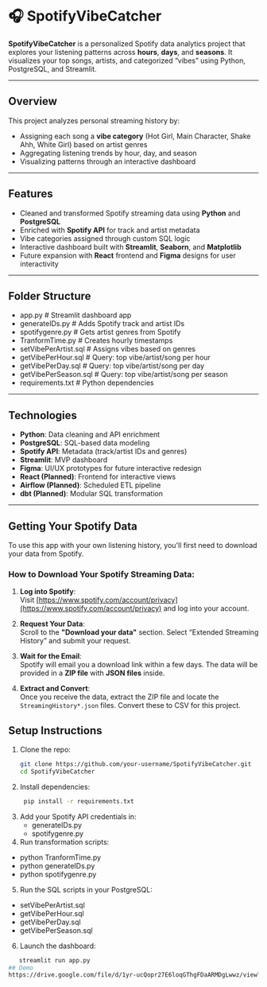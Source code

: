 # 🎧 SpotifyVibeCatcher

**SpotifyVibeCatcher** is a personalized Spotify data analytics project that explores your listening patterns across **hours**, **days**, and **seasons**. It visualizes your top songs, artists, and categorized “vibes” using Python, PostgreSQL, and Streamlit.

---

## Overview

This project analyzes personal streaming history by:
- Assigning each song a **vibe category** (Hot Girl, Main Character, Shake Ahh, White Girl) based on artist genres
- Aggregating listening trends by hour, day, and season
- Visualizing patterns through an interactive dashboard

---

## Features

- Cleaned and transformed Spotify streaming data using **Python** and **PostgreSQL**
- Enriched with **Spotify API** for track and artist metadata
- Vibe categories assigned through custom SQL logic
- Interactive dashboard built with **Streamlit**, **Seaborn**, and **Matplotlib**
- Future expansion with **React** frontend and **Figma** designs for user interactivity

---

## Folder Structure
- app.py # Streamlit dashboard app
- generateIDs.py # Adds Spotify track and artist IDs
- spotifygenre.py # Gets artist genres from Spotify
- TranformTime.py # Creates hourly timestamps
- setVibePerArtist.sql # Assigns vibes based on genres
- getVibePerHour.sql # Query: top vibe/artist/song per hour
- getVibePerDay.sql # Query: top vibe/artist/song per day
- getVibePerSeason.sql # Query: top vibe/artist/song per season
- requirements.txt # Python dependencies



---

## Technologies

- **Python**: Data cleaning and API enrichment
- **PostgreSQL**: SQL-based data modeling
- **Spotify API**: Metadata (track/artist IDs and genres)
- **Streamlit**: MVP dashboard
- **Figma**: UI/UX prototypes for future interactive redesign
- **React (Planned)**: Frontend for interactive views
- **Airflow (Planned)**: Scheduled ETL pipeline
- **dbt (Planned)**: Modular SQL transformation

---
## Getting Your Spotify Data

To use this app with your own listening history, you'll first need to download your data from Spotify.

### How to Download Your Spotify Streaming Data:

1. **Log into Spotify**:  
   Visit [https://www.spotify.com/account/privacy](https://www.spotify.com/account/privacy) and log into your account.

2. **Request Your Data**:  
   Scroll to the **"Download your data"** section. Select “Extended Streaming History” and submit your request.

3. **Wait for the Email**:  
   Spotify will email you a download link within a few days. The data will be provided in a **ZIP file** with **JSON files** inside.

4. **Extract and Convert**:  
   Once you receive the data, extract the ZIP file and locate the `StreamingHistory*.json` files. Convert these to CSV for this project.


## Setup Instructions

1. Clone the repo:
   ```bash
   git clone https://github.com/your-username/SpotifyVibeCatcher.git
   cd SpotifyVibeCatcher
2. Install dependencies:
   ```bash
    pip install -r requirements.txt

3. Add your Spotify API credentials in:
    - generateIDs.py
    - spotifygenre.py
4. Run transformation scripts:
- python TranformTime.py
- python generateIDs.py
- python spotifygenre.py

5. Run the SQL scripts in your PostgreSQL:
- setVibePerArtist.sql
- getVibePerHour.sql
- getVibePerDay.sql
- getVibePerSeason.sql

6. Launch the dashboard:
```bash
   streamlit run app.py
## Demo
https://drive.google.com/file/d/1yr-ucQopr27E6loqGThgFDaARMDgLwwz/view?usp=sharing

